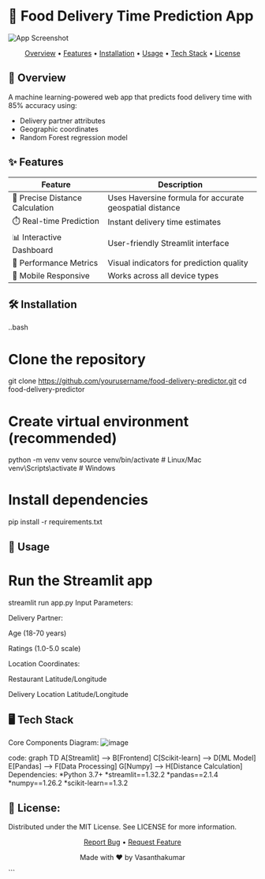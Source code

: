 # 🚚 Food Delivery Time Prediction App

![App Screenshot](./images/app-screenshot.png)

<p align="center">
  <a href="#overview">Overview</a> •
  <a href="#features">Features</a> •
  <a href="#installation">Installation</a> •
  <a href="#usage">Usage</a> •
  <a href="#tech-stack">Tech Stack</a> •
  <a href="#license">License</a>
</p>

## 🌟 Overview

A machine learning-powered web app that predicts food delivery time with 85% accuracy using:
- Delivery partner attributes
- Geographic coordinates
- Random Forest regression model

## ✨ Features

| Feature | Description |
|---------|-------------|
| 📍 Precise Distance Calculation | Uses Haversine formula for accurate geospatial distance |
| ⏱️ Real-time Prediction | Instant delivery time estimates |
| 📊 Interactive Dashboard | User-friendly Streamlit interface |
| 🎯 Performance Metrics | Visual indicators for prediction quality |
| 📱 Mobile Responsive | Works across all device types |

## 🛠️ Installation
..bash
# Clone the repository
git clone https://github.com/yourusername/food-delivery-predictor.git
cd food-delivery-predictor

# Create virtual environment (recommended)
python -m venv venv
source venv/bin/activate  # Linux/Mac
venv\Scripts\activate    # Windows

# Install dependencies
pip install -r requirements.txt

## 🚀 Usage
# Run the Streamlit app
streamlit run app.py
Input Parameters:

Delivery Partner:

Age (18-70 years)

Ratings (1.0-5.0 scale)

Location Coordinates:

Restaurant Latitude/Longitude

Delivery Location Latitude/Longitude


## 🖥️ Tech Stack
Core Components
Diagram:
![image](https://raw.github.com/Vasanthkumar5648/Food-Delivery-Time-Prediction/blob/main/image.png)

code:
graph TD
    A[Streamlit] --> B[Frontend]
    C[Scikit-learn] --> D[ML Model]
    E[Pandas] --> F[Data Processing]
    G[Numpy] --> H[Distance Calculation]
Dependencies:
    *Python 3.7+
    *streamlit==1.32.2
    *pandas==2.1.4
    *numpy==1.26.2
    *scikit-learn==1.3.2

## 📜 License:
Distributed under the MIT License. See LICENSE for more information.

<div align="center"> <p> <a href="https://github.com/Vasanthkumar5648/food-delivery-predictor/issues">Report Bug</a> • <a href="https://github.com/Vasanthkumar5648/food-delivery-predictor/issues">Request Feature</a> </p> <p>Made with ❤️ by Vasanthakumar</p> </div> ```
